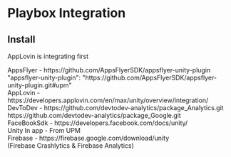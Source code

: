 <body>

<h1>Playbox Integration</h1>
  
<h2>Install</h2>

AppLovin is integrating first

<div>AppsFlyer - https://github.com/AppsFlyerSDK/appsflyer-unity-plugin</div>
<div> "appsflyer-unity-plugin": "https://github.com/AppsFlyerSDK/appsflyer-unity-plugin.git#upm"</div>
<div>AppLovin - https://developers.applovin.com/en/max/unity/overview/integration/</div>
<div>DevToDev - https://github.com/devtodev-analytics/package_Analytics.git</div>
<div>https://github.com/devtodev-analytics/package_Google.git </div>
<div>FaceBookSdk - https://developers.facebook.com/docs/unity/</div>
<div>Unity In app - From UPM</div>
<div>Firebase - https://firebase.google.com/download/unity<div>(Firebase Crashlytics & Firebase Analytics)</div></div>

</body>

